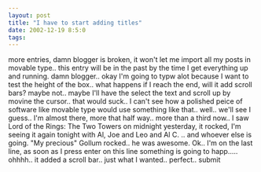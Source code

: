 ```yaml
---
layout: post
title: "I have to start adding titles"
date: 2002-12-19 8:5:0
tags: 
---
```


more entries, damn blogger is broken, it won't let me import all my posts in movable type.. this entry will be in the past by the time I get everything up and running. damn blogger.. okay I'm going to typw alot because I want to test the height of the box.. what happens if I reach the end, will it add scroll bars? maybe not.. maybe I'll have the select the text and scroll up by movine the cursor.. that would suck.. I can't see how a polished peice of software like movable type would use something like that.. well.. we'll see I guess.. I'm almost there, more that half way.. more than a third now.. I saw Lord of the Rings: The Two Towers on midnight yesterday, it rocked, I'm seeing it again tonight with Al, Joe and Leo and Al C. .. and whoever else is going. "My precious" Gollum rocked.. he was awesome. Ok.. I'm on the last line, as soon as I press enter on this line something is going to happ..... ohhhh.. it added a scroll bar.. just what I wanted.. perfect.. submit




